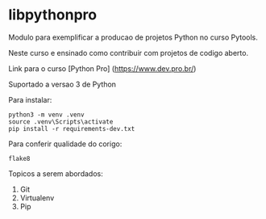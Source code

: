 # libpythonpro
Modulo para exemplificar a producao de projetos Python no curso Pytools.

Neste curso e ensinado como contribuir com projetos de codigo aberto.

Link para o curso [Python Pro] (https://www.dev.pro.br/)

Suportado a versao 3 de Python

Para instalar:
```commandline
python3 -m venv .venv
source .venv\Scripts\activate
pip install -r requirements-dev.txt
```

Para conferir qualidade do corigo:
```commandline
flake8
```

Topicos a serem abordados: 
1. Git
2. Virtualenv
3. Pip